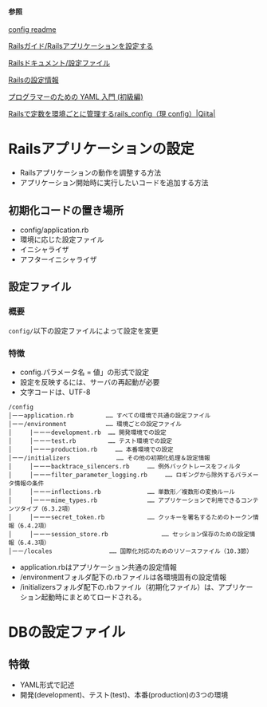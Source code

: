 #### 参照
[config readme](https://github.com/rubyconfig/config)

[Railsガイド/Railsアプリケーションを設定する](https://railsguides.jp/configuring.html)

[Railsドキュメント/設定ファイル](https://railsdoc.com/config)

[Railsの設定情報](https://www.buildinsider.net/web/rubyonrails4/0205)

[プログラマーのための YAML 入門 (初級編)](https://magazine.rubyist.net/articles/0009/0009-YAML.html)

[Railsで定数を環境ごとに管理するrails_config（現 config）|Qiita|](https://qiita.com/yumiyon/items/32c6afb5e2e5b7ff369e)

# Railsアプリケーションの設定
- Railsアプリケーションの動作を調整する方法
- アプリケーション開始時に実行したいコードを追加する方法 

## 初期化コードの置き場所
- config/application.rb
- 環境に応じた設定ファイル
- イニシャライザ
- アフターイニシャライザ

## 設定ファイル
### 概要
`config/`以下の設定ファイルによって設定を変更
### 特徴
- config.パラメータ名 = 値」の形式で設定
- 設定を反映するには、サーバの再起動が必要
- 文字コードは、UTF-8

```
/config  
│ーーapplication.rb         …… すべての環境で共通の設定ファイル  
│ーー/environment	          …… 環境ごとの設定ファイル  
│　　　|ーーーdevelopment.rb	…… 開発環境での設定  
│　　　│ーーーtest.rb	        …… テスト環境での設定  
│　　　│ーーーproduction.rb	  …… 本番環境での設定  
│ーー/initializers	         …… その他の初期化処理＆設定情報  
│　　　│ーーーbacktrace_silencers.rb	   …… 例外バックトレースをフィルタ  
│　　　│ーーーfilter_parameter_logging.rb	    …… ロギングから除外するパラメータ情報の条件  
│　　　│ーーーinflections.rb	           …… 単数形／複数形の変換ルール  
│　　　│ーーーmime_types.rb	           …… アプリケーションで利用できるコンテンツタイプ（6.3.2項）  
│　　　│ーーーsecret_token.rb	           …… クッキーを署名するためのトークン情報（6.4.2項）  
│　　　│ーーーsession_store.rb	           …… セッション保存のための設定情報（6.4.3項）  
│ーー/locales                …… 国際化対応のためのリソースファイル（10.3節）  
```
- application.rbはアプリケーション共通の設定情報
- /environmentフォルダ配下の.rbファイルは各環境固有の設定情報
- /initializersフォルダ配下の.rbファイル（初期化ファイル）は、アプリケーション起動時にまとめてロードされる。

# DBの設定ファイル
## 
## 特徴
- YAML形式で記述
- 開発(development)、テスト(test)、本番(production)の3つの環境
